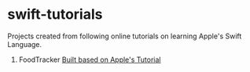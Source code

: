 # swift-tutorials
Projects created from following online tutorials on learning Apple's Swift Language.

1. FoodTracker
[Built based on Apple's Tutorial](https://developer.apple.com/library/content/referencelibrary/GettingStarted/DevelopiOSAppsSwift/BuildABasicUI.html#//apple_ref/doc/uid/TP40015214-CH5-SW1)